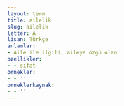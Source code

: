 ```yaml
---
layout: term
title: ailelik
slug: ailelik
letter: A
lisan: Türkçe
anlamlar:
- Aile ile ilgili, aileye özgü olan
ozellikler:
- - sıfat
ornekler:
- - ''
orneklerkaynak:
- - ''
---
```

